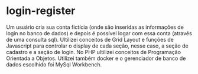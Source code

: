 # login-register
Um usuário cria sua conta fictícia (onde são inseridas as informações de login no banco de dados) e depois é possível logar com essa conta (através de uma consulta sql). Ultilizei conceitos de Grid Layout e funções de Javascript para controlar o display de cada seção, nesse caso, a seção de cadastro e a seção de login. No PHP ultilizei conceitos de Programação Orientada a Objetos. Utilizei também docker e o gerenciador de banco de dados escolhido foi MySql Workbench.
